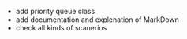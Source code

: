 * add priority queue class
* add documentation and explenation of MarkDown
* check all kinds of scanerios